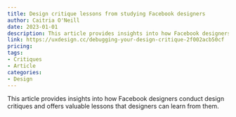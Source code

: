 ```yaml
---
title: Design critique lessons from studying Facebook designers
author: Caitria O'Neill
date: 2023-01-01
description: This article provides insights into how Facebook designers conduct design critiques and offers valuable lessons that designers can learn from them.
link: https://uxdesign.cc/debugging-your-design-critique-2f002acb50cf
pricing: 
tags: 
- Critiques
- Article
categories: 
- Design
---
```


This article provides insights into how Facebook designers conduct design critiques and offers valuable lessons that designers can learn from them.